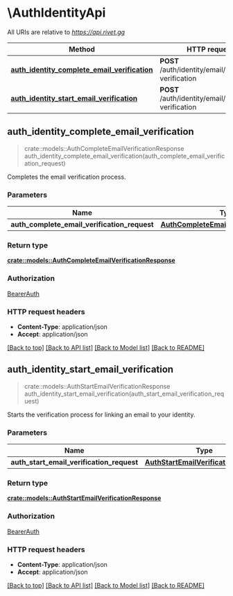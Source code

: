 # \AuthIdentityApi

All URIs are relative to *https://api.rivet.gg*

Method | HTTP request | Description
------------- | ------------- | -------------
[**auth_identity_complete_email_verification**](AuthIdentityApi.md#auth_identity_complete_email_verification) | **POST** /auth/identity/email/complete-verification | 
[**auth_identity_start_email_verification**](AuthIdentityApi.md#auth_identity_start_email_verification) | **POST** /auth/identity/email/start-verification | 



## auth_identity_complete_email_verification

> crate::models::AuthCompleteEmailVerificationResponse auth_identity_complete_email_verification(auth_complete_email_verification_request)


Completes the email verification process.

### Parameters


Name | Type | Description  | Required | Notes
------------- | ------------- | ------------- | ------------- | -------------
**auth_complete_email_verification_request** | [**AuthCompleteEmailVerificationRequest**](AuthCompleteEmailVerificationRequest.md) |  | [required] |

### Return type

[**crate::models::AuthCompleteEmailVerificationResponse**](AuthCompleteEmailVerificationResponse.md)

### Authorization

[BearerAuth](../README.md#BearerAuth)

### HTTP request headers

- **Content-Type**: application/json
- **Accept**: application/json

[[Back to top]](#) [[Back to API list]](../README.md#documentation-for-api-endpoints) [[Back to Model list]](../README.md#documentation-for-models) [[Back to README]](../README.md)


## auth_identity_start_email_verification

> crate::models::AuthStartEmailVerificationResponse auth_identity_start_email_verification(auth_start_email_verification_request)


Starts the verification process for linking an email to your identity.

### Parameters


Name | Type | Description  | Required | Notes
------------- | ------------- | ------------- | ------------- | -------------
**auth_start_email_verification_request** | [**AuthStartEmailVerificationRequest**](AuthStartEmailVerificationRequest.md) |  | [required] |

### Return type

[**crate::models::AuthStartEmailVerificationResponse**](AuthStartEmailVerificationResponse.md)

### Authorization

[BearerAuth](../README.md#BearerAuth)

### HTTP request headers

- **Content-Type**: application/json
- **Accept**: application/json

[[Back to top]](#) [[Back to API list]](../README.md#documentation-for-api-endpoints) [[Back to Model list]](../README.md#documentation-for-models) [[Back to README]](../README.md)


